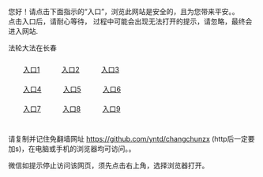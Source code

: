您好！请点击下面指示的“入口”，浏览此网站是安全的，且为您带来平安。。 <br/>
点击入口后，请耐心等待， 过程中可能会出现无法打开的提示，请忽略，最终会进入网站. </br>

法轮大法在长春<br/>
<div style="padding:10px"><a style="margin:20px" target="_blank" href="https://d3cqnfrogjfs9e.cloudfront.net/2Qpsp?rngqp" id="ccLink1" rel="nofollow">入口1</a> <a target="_blank" style="margin:20px" href="https://d2prwl29lba5pn.cloudfront.net/2Qpsp?asrvjcfk" id="ccLink2" rel="nofollow">入口2</a> <a style="margin:20px" target="_blank" href="https://d6t9xekjbtyeu.cloudfront.net/2Qpsp?uqcxbnla" id="ccLink3" rel="nofollow">入口3</a></div>

<div style="padding:10px" ><a style="margin:20px" target="_blank" href="https://d3cqnfrogjfs9e.cloudfront.net/2Qpsp?rngqp" id="ccLink4" rel="nofollow">入口4</a> <a style="margin:20px" href="https://d2prwl29lba5pn.cloudfront.net/2Qpsp?asrvjcfk" target="_blank" id="ccLink5" rel="nofollow">入口5</a> <a style="margin:20px" href="https://d6t9xekjbtyeu.cloudfront.net/2Qpsp?uqcxbnla" target="_blank" id="ccLink6" rel="nofollow">入口6</a></div>

<div style="padding:10px"><a style="margin:20px" target="_blank" href="https://d3cqnfrogjfs9e.cloudfront.net/2Qpsp?rngqp" id="ccLink7" rel="nofollow">入口7</a> <a style="margin:20px" href="https://d2prwl29lba5pn.cloudfront.net/2Qpsp?asrvjcfk" target="_blank" id="ccLink8" rel="nofollow">入口8</a> <a style="margin:20px" target="_blank" href="https://d6t9xekjbtyeu.cloudfront.net/2Qpsp?uqcxbnla" id="ccLink9" rel="nofollow">入口9</a></div>

<br/>



请复制并记住免翻墙网址 https://github.com/yntd/changchunzx (http后一定要加s)，在电脑或手机的浏览器均可访问。。<br/>

微信如提示停止访问该网页，须先点击右上角，选择浏览器打开。
